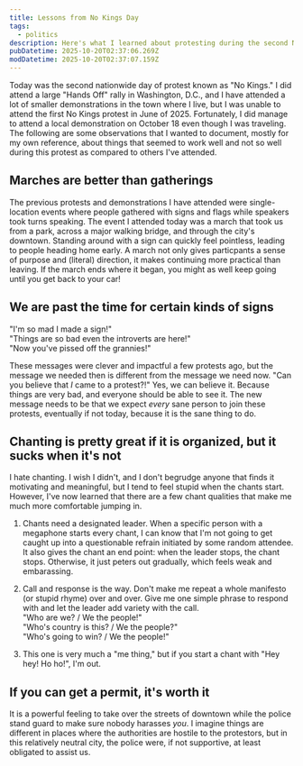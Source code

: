 ```yaml
---
title: Lessons from No Kings Day
tags:
  - politics
description: Here's what I learned about protesting during the second No Kings day of protests.
pubDatetime: 2025-10-20T02:37:06.269Z
modDatetime: 2025-10-20T02:37:07.159Z
---
```


Today was the second nationwide day of protest known as "No Kings." I did attend a large "Hands Off" rally in Washington, D.C., and I have attended a lot of smaller demonstrations in the town where I live, but I was unable to attend the first No Kings protest in June of 2025. Fortunately, I did manage to attend a local demonstration on October 18 even though I was traveling. The following are some observations that I wanted to document, mostly for my own reference, about things that seemed to work well and not so well during this protest as compared to others I've attended.

## Marches are better than gatherings

The previous protests and demonstrations I have attended were single-location events where people gathered with signs and flags while speakers took turns speaking. The event I attended today was a march that took us from a park, across a major walking bridge, and through the city's downtown. Standing around with a sign can quickly feel pointless, leading to people heading home early. A march not only gives particpants a sense of purpose and (literal) direction, it makes continuing more practical than leaving. If the march ends where it began, you might as well keep going until you get back to your car!

## We are past the time for certain kinds of signs

"I'm so mad I made a sign!"  
"Things are so bad even the introverts are here!"  
"Now you've pissed off the grannies!"

These messages were clever and impactful a few protests ago, but the message we needed then is different from the message we need now. "Can you believe that _I_ came to a protest?!" Yes, we can believe it. Because things are very bad, and everyone should be able to see it. The new message needs to be that we expect _every_ sane person to join these protests, eventually if not today, because it is the sane thing to do.

## Chanting is pretty great if it is organized, but it sucks when it's not

I hate chanting. I wish I didn't, and I don't begrudge anyone that finds it motivating and meaningful, but I tend to feel stupid when the chants start. However, I've now learned that there are a few chant qualities that make me much more comfortable jumping in.

1. Chants need a designated leader. When a specific person with a megaphone starts every chant, I can know that I'm not going to get caught up into a questionable refrain initiated by some random attendee. It also gives the chant an end point: when the leader stops, the chant stops. Otherwise, it just peters out gradually, which feels weak and embarassing.

2. Call and response is the way. Don't make me repeat a whole manifesto (or stupid rhyme) over and over. Give me one simple phrase to respond with and let the leader add variety with the call.  
   "Who are we? / We the people!"  
   "Who's country is this? / We the people?"  
   "Who's going to win? / We the people!"

3. This one is very much a "me thing," but if you start a chant with "Hey hey! Ho ho!", I'm out.

## If you can get a permit, it's worth it

It is a powerful feeling to take over the streets of downtown while the police stand guard to make sure nobody harasses _you_. I imagine things are different in places where the authorities are hostile to the protestors, but in this relatively neutral city, the police were, if not supportive, at least obligated to assist us.

